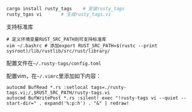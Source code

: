 ```bash
cargo install rusty_tags	# 安装rusty_tags
rusty_tgas vi		# 生成rusty_tags.vi
```

支持标准库

```shell
# 定义环境变量RUST_SRC_PATH则可支持标准库
vim ~/.bashrc # 添加export RUST_SRC_PATH=$(rustc --print sysroot)/lib/rustlib/src/rust/library/
```

配置文件在`~/.rusty-tags/config.toml`

配置vim，在`~/.vimrc`里添加如下内容：

```
autocmd BufRead *.rs :setlocal tags=./rusty-tags.vi;/,$RUST_SRC_PATH/rusty-tags.vi
autocmd BufWritePost *.rs :silent! exec "!rusty-tags vi --quiet --start-dir=" . expand('%:p:h') . "&" | redraw!
```


